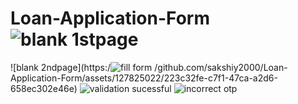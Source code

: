 # Loan-Application-Form![blank 1stpage](https://github.com/sakshiy2000/Loan-Application-Form/assets/127825022/105aa70c-aac9-4b31-8ed9-9b95eb3f22ea)
![blank 2ndpage](https:/![fill form](https://github.com/sakshiy2000/Loan-Application-Form/assets/127825022/4ac077f0-c3a2-40c0-94d9-ef5e8f0a799c)
/github.com/sakshiy2000/Loan-Application-Form/assets/127825022/223c32fe-c7f1-47ca-a2d6-658ec302e46e)
![validation sucessful](https://github.com/sakshiy2000/Loan-Application-Form/assets/127825022/2ba12d19-d62c-4ff1-9193-7f881b2eed94)
![incorrect otp](https://github.com/sakshiy2000/Loan-Application-Form/assets/127825022/289ecdab-91bf-4ed6-907d-2844352f812d)
